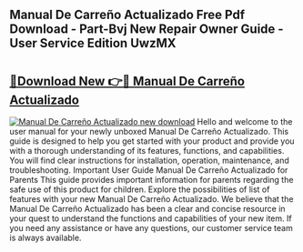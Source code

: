 ## Manual De Carreño Actualizado Free Pdf Download - Part-Bvj New Repair Owner Guide - User Service Edition UwzMX

# <h2><a href="http://bc3089.oget.top/?id=Manual+De+Carre%c3%b1o+Actualizado">🔗Download New 👉🔴 Manual De Carreño Actualizado</a></h2>

[![Manual De Carreño Actualizado new download](https://i.imgur.com/5g1atiW.png)](http://bc3089.oget.top/?id=Manual+De+Carre%c3%b1o+Actualizado)
Hello and welcome to the user manual for your newly unboxed Manual De Carreño Actualizado. This guide is designed to help you get started with your product and provide you with a thorough understanding of its features, functions, and capabilities. You will find clear instructions for installation, operation, maintenance, and troubleshooting. Important User Guide Manual De Carreño Actualizado for Parents This guide provides important information for parents regarding the safe use of this product for children. Explore the possibilities of list of features with your new Manual De Carreño Actualizado. We believe that the Manual De Carreño Actualizado has been a clear and concise resource in your quest to understand the functions and capabilities of your new item. If you need any assistance or have any questions, our customer service team is always available.
